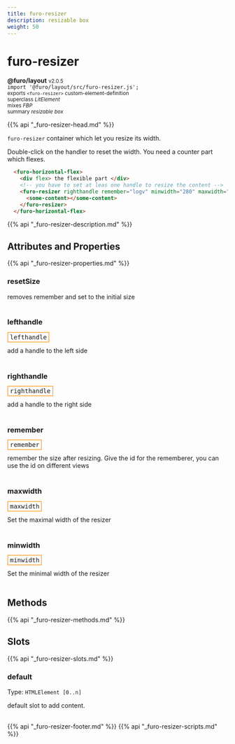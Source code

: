 ```yaml
---
title: furo-resizer
description: resizable box
weight: 50
---
```


# furo-resizer
**@furo/layout** <small>v2.0.5</small>
<br>`import '@furo/layout/src/furo-resizer.js';`<small>
<br>exports `<furo-resizer>` custom-element-definition
<br>superclass *LitElement*
<br> mixes *FBP*</small>
<br><small>summary *resizable box*</small>

{{% api "_furo-resizer-head.md" %}}

`furo-resizer`
 container which let you resize its width.

 Double-click on the handler to reset the width.
 You need a counter part which flexes.


```html
  <furo-horizontal-flex>
    <div flex> the flexible part </div>
    <!-- you have to set at leas one handle to resize the content -->
    <furo-resizer righthandle remember="logv" minwidth="280" maxwidth="780">
      <some-content></some-content>
    </furo-resizer>
  </furo-horizontal-flex>
```

{{% api "_furo-resizer-description.md" %}}


## Attributes and Properties
{{% api "_furo-resizer-properties.md" %}}









### **resetSize**
</small>

removes remember and set to the initial size
<br><br>

### **lefthandle**

<span  style="border-width:2px; border-style: solid;border-color:  rgb(255, 182, 91);font-family:monospace; padding:2px 4px;">lefthandle</span>
</small>

add a handle to the left side
<br><br>

### **righthandle**

<span  style="border-width:2px; border-style: solid;border-color:  rgb(255, 182, 91);font-family:monospace; padding:2px 4px;">righthandle</span>
</small>

add a handle to the right side
<br><br>

### **remember**

<span  style="border-width:2px; border-style: solid;border-color:  rgb(255, 182, 91);font-family:monospace; padding:2px 4px;">remember</span>
</small>

remember the size after resizing.
Give the id for the rememberer, you can use the id on different views
<br><br>

### **maxwidth**

<span  style="border-width:2px; border-style: solid;border-color:  rgb(255, 182, 91);font-family:monospace; padding:2px 4px;">maxwidth</span>
</small>

Set the maximal width of the resizer
<br><br>

### **minwidth**

<span  style="border-width:2px; border-style: solid;border-color:  rgb(255, 182, 91);font-family:monospace; padding:2px 4px;">minwidth</span>
</small>

Set the minimal width of the resizer
<br><br>

## Methods
{{% api "_furo-resizer-methods.md" %}}
















## Slots
{{% api "_furo-resizer-slots.md" %}}

### **default**
Type: `HTMLElement [0..n]`

default slot to add content.
<br><br>

{{% api "_furo-resizer-footer.md" %}}
{{% api "_furo-resizer-scripts.md" %}}
